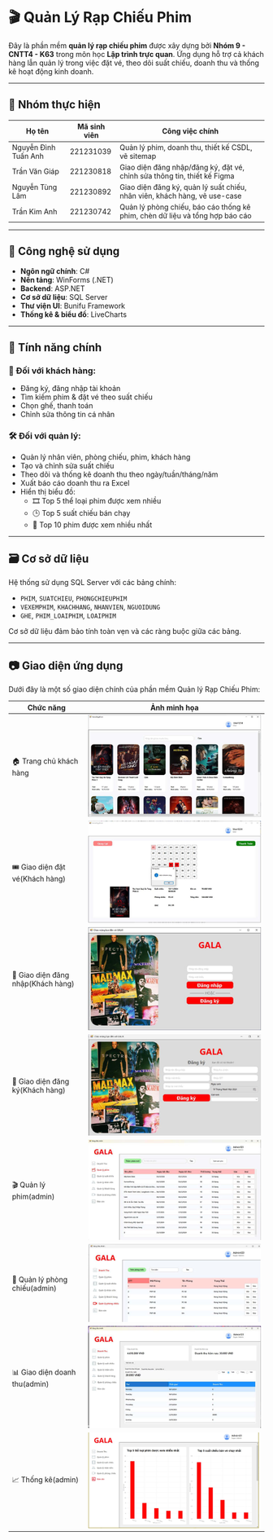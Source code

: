 # 🎬 Quản Lý Rạp Chiếu Phim

Đây là phần mềm **quản lý rạp chiếu phim** được xây dựng bởi **Nhóm 9 - CNTT4 - K63** trong môn học **Lập trình trực quan**. Ứng dụng hỗ trợ cả khách hàng lẫn quản lý trong việc đặt vé, theo dõi suất chiếu, doanh thu và thống kê hoạt động kinh doanh.

---

## 👥 Nhóm thực hiện

| Họ tên               | Mã sinh viên | Công việc chính |
|---------------------|--------------|-----------------|
| Nguyễn Đình Tuấn Anh | 221231039    | Quản lý phim, doanh thu, thiết kế CSDL, vẽ sitemap |
| Trần Văn Giáp        | 221230818    | Giao diện đăng nhập/đăng ký, đặt vé, chỉnh sửa thông tin, thiết kế Figma |
| Nguyễn Tùng Lâm      | 221230892    | Giao diện đăng ký, quản lý suất chiếu, nhân viên, khách hàng, vẽ use-case |
| Trần Kim Anh         | 221230742    | Quản lý phòng chiếu, báo cáo thống kê phim, chèn dữ liệu và tổng hợp báo cáo |

---

## 🚀 Công nghệ sử dụng

- **Ngôn ngữ chính**: C#
- **Nền tảng**: WinForms (.NET)
- **Backend**: ASP.NET  
- **Cơ sở dữ liệu**: SQL Server
- **Thư viện UI**: Bunifu Framework  
- **Thống kê & biểu đồ**: LiveCharts

---

## 🎯 Tính năng chính

### 👤 Đối với khách hàng:
- Đăng ký, đăng nhập tài khoản
- Tìm kiếm phim & đặt vé theo suất chiếu
- Chọn ghế, thanh toán
- Chỉnh sửa thông tin cá nhân

### 🛠 Đối với quản lý:
- Quản lý nhân viên, phòng chiếu, phim, khách hàng
- Tạo và chỉnh sửa suất chiếu
- Theo dõi và thống kê doanh thu theo ngày/tuần/tháng/năm
- Xuất báo cáo doanh thu ra Excel
- Hiển thị biểu đồ:
  - 🎞️ Top 5 thể loại phim được xem nhiều
  - 🕒 Top 5 suất chiếu bán chạy
  - 🎥 Top 10 phim được xem nhiều nhất

---

## 🗃️ Cơ sở dữ liệu

Hệ thống sử dụng SQL Server với các bảng chính:

- `PHIM`, `SUATCHIEU`, `PHONGCHIEUPHIM`
- `VEXEMPHIM`, `KHACHHANG`, `NHANVIEN`, `NGUOIDUNG`
- `GHE`, `PHIM_LOAIPHIM`, `LOAIPHIM`

Cơ sở dữ liệu đảm bảo tính toàn vẹn và các ràng buộc giữa các bảng.

---

## 📷 Giao diện ứng dụng

Dưới đây là một số giao diện chính của phần mềm Quản lý Rạp Chiếu Phim:

| Chức năng               | Ảnh minh họa             |
|-------------------------|--------------------------|
| 🏠 Trang chủ khách hàng | ![](trangchuKH)      |
| 🎟️ Giao diện đặt vé(Khách hàng)     | ![](datve)           |
| 🔐 Giao diện đăng nhập(Khách hàng)  | ![](login)           |
| 📝 Giao diện đăng ký(Khách hàng)    | ![](signup)          |
| 🎬 Quản lý phim(admin)        | ![](qlphim)          |
| 🏢 Quản lý phòng chiếu(admin) | ![](qlphong)         |
| 📊 Giao diện doanh thu(admin)  | ![](revenue)         |
| 📈 Thống kê(admin)            | ![](thongke.png)         |
